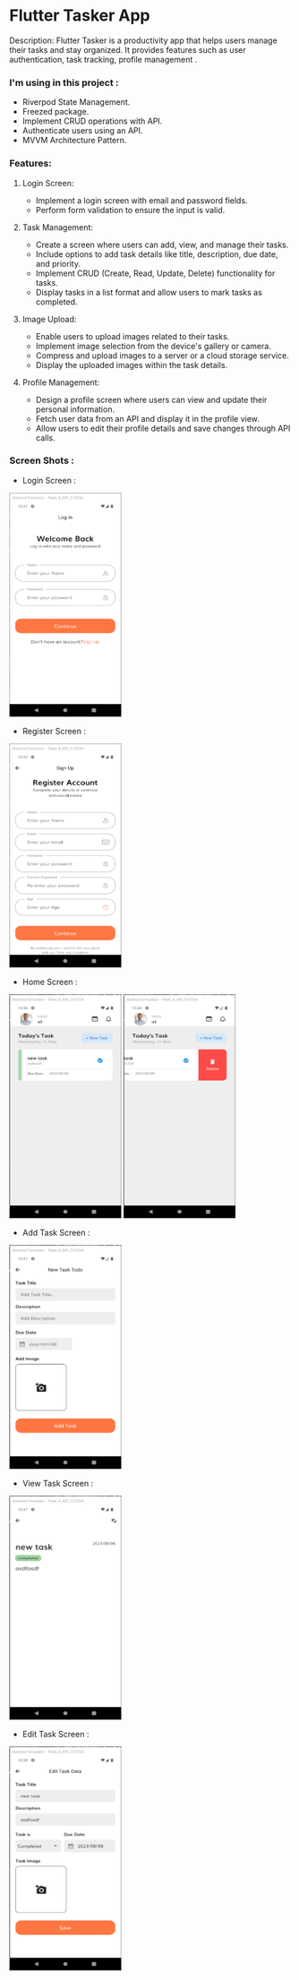 # Flutter Tasker App

Description: Flutter Tasker is a productivity app that helps users manage their tasks and stay organized. It provides features such as user authentication, task tracking, profile management .

### I'm using in this project :
  - Riverpod State Management.
  - Freezed package.
  - Implement CRUD operations with API.
  - Authenticate users using an API.
  - MVVM Architecture Pattern.

### Features:

1. Login Screen:
   - Implement a login screen with email and password fields.
   - Perform form validation to ensure the input is valid.

2. Task Management:
   - Create a screen where users can add, view, and manage their tasks.
   - Include options to add task details like title, description, due date, and priority.
   - Implement CRUD (Create, Read, Update, Delete) functionality for tasks.
   - Display tasks in a list format and allow users to mark tasks as completed.

3. Image Upload:
   - Enable users to upload images related to their tasks.
   - Implement image selection from the device's gallery or camera.
   - Compress and upload images to a server or a cloud storage service.
   - Display the uploaded images within the task details.

4. Profile Management:
   - Design a profile screen where users can view and update their personal information.
   - Fetch user data from an API and display it in the profile view.
   - Allow users to edit their profile details and save changes through API calls.

### Screen Shots :

  - Login Screen :
   <img src="screenshots/1.png" width="200" height="400">
   
  - Register Screen :
 <img src="screenshots/2.png" width="200" height="400">

- Home Screen :
  <br>
 <img src="screenshots/3.png" width="200" height="400">
 <img src="screenshots/7.png" width="200" height="400">

- Add Task Screen :
 <img src="screenshots/4.png" width="200" height="400">

- View Task Screen :
 <img src="screenshots/5.png" width="200" height="400">

- Edit Task Screen :
 <img src="screenshots/6.png" width="200" height="400">
